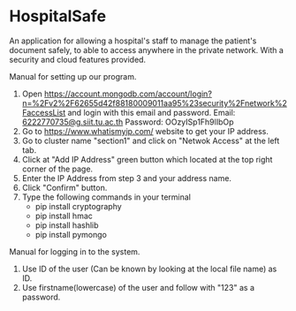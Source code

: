 # HospitalSafe
  An application for allowing a hospital's staff to manage the patient's document safely, to able to access anywhere in the private network. 
  With a security and cloud features provided.
  
Manual for setting up our program.
1) Open https://account.mongodb.com/account/login?n=%2Fv2%2F62655d42f88180009011aa95%23security%2Fnetwork%2FaccessList and login with this email and password.
    Email: 6222770735@g.siit.tu.ac.th
    Password: OOzyISp1Fh9lIbOp
2) Go to https://www.whatismyip.com/ website to get your IP address.
3) Go to cluster name "section1" and click on "Netwok Access" at the left tab.
4) Click at "Add IP Address" green button which located at the top right corner of the page.
5) Enter the IP Address from step 3 and your address name.
6) Click "Confirm" button.
7) Type the following commands in your terminal
    - pip install cryptography
    - pip install hmac
    - pip install hashlib
    - pip install pymongo

Manual for logging in to the system.
1) Use ID of the user (Can be known by looking at the local file name) as ID.
2) Use firstname(lowercase) of the user and follow with "123" as a password.
